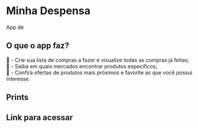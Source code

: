 # Minha Despensa 

App de 

## O que o app faz?
<!-- :herb: <del>Criar modal de Nova Playlist</del> <br /> -->
:paperclip: - Crie sua lista de compras a fazer e visualize todas as compras já feitas; <br />
:paperclip: - Saiba em quais mercados encontrar produtos específicos; <br />
:paperclip: - Confira ofertas de produtos mais próximos e favorite as que você possui interesse.

## Prints 

## Link para acessar